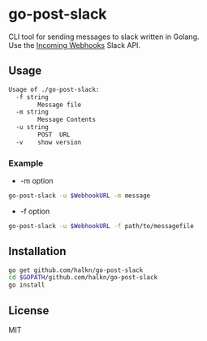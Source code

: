 # go-post-slack

CLI tool for sending messages to slack written in Golang.  
Use the [Incoming Webhooks](https://api.slack.com/incoming-webhooks) Slack API.

## Usage

```sh
Usage of ./go-post-slack:
  -f string
        Message file
  -m string
        Message Contents
  -u string
        POST  URL
  -v    show version
```

### Example

* -m option

```sh
go-post-slack -u $WebhookURL -m message
```

* -f option

```sh
go-post-slack -u $WebhookURL -f path/to/messagefile
```

## Installation

```sh
go get github.com/halkn/go-post-slack
cd $GOPATH/github.com/halkn/go-post-slack
go install
```

## License

MIT

